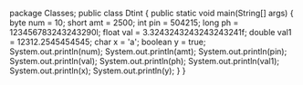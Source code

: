 package Classes;
public class Dtint
{
public static void main(String[] args) 
{
    byte num = 10;
    short amt = 2500;
    int pin = 504215;
    long ph = 123456783243243290l;
    float val = 3.3243243243243243241f;
    double val1 = 12312.2545454545;
    char x = 'a';
    boolean y = true;
   System.out.println(num);
   System.out.println(amt);
   System.out.println(pin);
   System.out.println(val);
   System.out.println(ph);
   System.out.println(val1);
   System.out.println(x);
   System.out.println(y);
}
}
